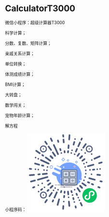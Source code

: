# CalculatorT3000
微信小程序：超级计算器T3000

科学计算；

分数、复数、矩阵计算；

亲戚关系计算；

单位转换；

体测成绩计算；

BMI计算；

大转盘；

数学闯关；

宠物年龄计算；

解方程

小程序码：
![](https://github.com/luolaihua/CalculatorT3000/blob/main/gh_d97374b7d788_258.jpg)
